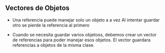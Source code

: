 ## Vectores de Objetos

- Una referencia puede manejar solo un objeto a a vez 
Al intentar guardar otro se pierde la referencia al primero

- Cuando se necesita guardar varios objetoss, debemos crear un vector de referencias
para poder manejar esos objetos. El vector guardara referencias a objetos de la misma clase.